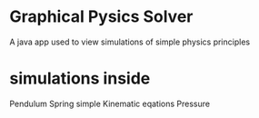 # Graphical Pysics Solver
A java app used to view simulations of simple physics principles

# simulations inside 
Pendulum
Spring
simple Kinematic eqations
Pressure
